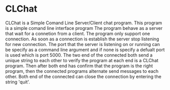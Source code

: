 # CLChat
CLChat is a Simple Comand Line Server/Client chat program. 
This program is a simple comand line interface program
The program behave as a server that wait for a connetion from a client.
The program only support one connection. As soon as a connection is establish the server stop listening for new connection.
The port that the server is listening on or running can be specify as a command line argument and if none is specify a defualt port is used which is port 5000.
The two end of the connected both send a unique string to each other to verify the program at each end is a CLChat program.
Then after both end has confirm that the program is the right program, then the connected programs alternate send messages to each other.
Both end of the connected can close the connection by entering the string 'quit'.
